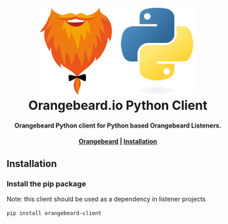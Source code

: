 <h1 align="center">
  <a href="https://github.com/orangebeard-io/python-client">
    <img src="https://raw.githubusercontent.com/orangebeard-io/python-client/master/.github/logo.svg" alt="Orangebeard.io Python Client" height="200">
  </a>
  <br>Orangebeard.io Python Client<br>
</h1>

<h4 align="center">Orangebeard Python client for Python based Orangebeard Listeners.</h4>



<div align="center">
  <h4>
    <a href="https://orangebeard.io">Orangebeard</a> |
    <a href="#installation">Installation</a>
  </h4>
</div>

## Installation

### Install the pip package

Note: this client should be used as a dependency in listener projects

`pip install orangebeard-client`
